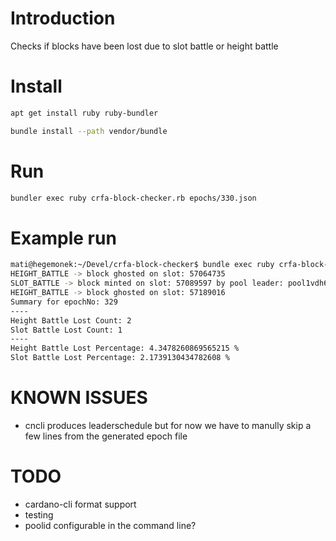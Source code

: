# Introduction

Checks if blocks have been lost due to slot battle or height battle

# Install
```bash
apt get install ruby ruby-bundler

bundle install --path vendor/bundle
```

# Run
```bash
bundler exec ruby crfa-block-checker.rb epochs/330.json
```

# Example run
```bash
mati@hegemonek:~/Devel/crfa-block-checker$ bundle exec ruby crfa-block-checker.rb epochs/329p.json
HEIGHT_BATTLE -> block ghosted on slot: 57064735
SLOT_BATTLE -> block minted on slot: 57089597 by pool leader: pool1vdh6kxcqt9mxavyv80ggnec6jjwms44ms30rhle3lt266aj8jgh
HEIGHT_BATTLE -> block ghosted on slot: 57189016
Summary for epochNo: 329
----
Height Battle Lost Count: 2
Slot Battle Lost Count: 1
----
Height Battle Lost Percentage: 4.3478260869565215 %
Slot Battle Lost Percentage: 2.1739130434782608 %
```

# KNOWN ISSUES
- cncli produces leaderschedule but for now we have to manully skip a few lines from the generated epoch file

# TODO
- cardano-cli format support
- testing
- poolid configurable in the command line?

